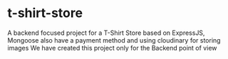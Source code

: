 # t-shirt-store
A backend focused project for a T-Shirt Store based on ExpressJS, Mongoose also have a payment method and using cloudinary for storing images
We have created this project only for the Backend point of view
